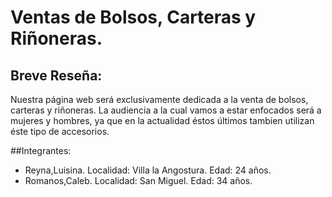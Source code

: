 # Ventas de Bolsos, Carteras y Riñoneras.
## Breve Reseña:
Nuestra página web será exclusivamente dedicada a la venta de bolsos, carteras y riñoneras.
La audiencia a la cual vamos a estar enfocados será a mujeres y hombres, ya que en la 
actualidad éstos últimos tambien utilizan éste tipo de accesorios. 

##Integrantes: 
- Reyna,Luisina. Localidad: Villa la Angostura. Edad: 24 años. 
- Romanos,Caleb. Localidad: San Miguel. Edad: 34 años.

